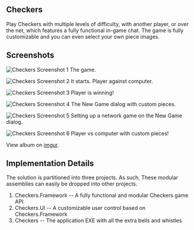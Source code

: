 Checkers
--------

Play Checkers with multiple levels of difficulty, with another player, or over
the net, which features a fully functional in-game chat. The game is fully
customizable and you can even select your own piece images.


Screenshots
-----------

![Checkers Screenshot 1](http://i.imgur.com/8FY7V.png)
The game.

![Checkers Screenshot 2](http://i.imgur.com/9k3qc.png)
It starts. Player against computer.

![Checkers Screenshot 3](http://i.imgur.com/ekLYk.png)
Player is winning!

![Checkers Screenshot 4](http://i.imgur.com/ymOqp.png)
The New Game dialog with custom pieces.

![Checkers Screenshot 5](http://i.imgur.com/6EFCR.png)
Setting up a network game on the New Game dialog.

![Checkers Screenshot 6](http://i.imgur.com/nrPl8.png)
Player vs computer with custom pieces!

View album on [imgur](http://imgur.com/a/Lbf3q).


Implementation Details
----------------------

The solution is partitioned into three projects. As such, These modular
assemblies can easily be dropped into other projects.
  
  1. Checkers.Framework -- A fully functional and modular Checkers game API
  2. Checkers.UI -- A customizable user control based on Checkers.Framework
  3. Checkers -- The application EXE with all the extra bells and whistles
